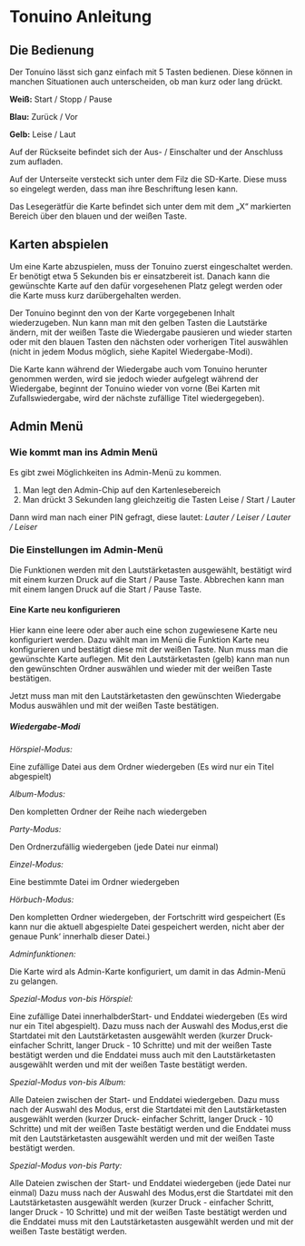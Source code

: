 # Tonuino Anleitung

## Die Bedienung

Der Tonuino lässt sich ganz einfach mit 5 Tasten bedienen. Diese können in manchen Situationen auch unterscheiden, ob man kurz oder lang drückt.

**Weiß:** Start / Stopp / Pause

**Blau:** Zurück / Vor

**Gelb:** Leise / Laut

Auf der Rückseite befindet sich der Aus- / Einschalter und der Anschluss zum aufladen.

Auf der Unterseite versteckt sich unter dem Filz die SD-Karte. Diese muss so eingelegt werden, dass man ihre Beschriftung lesen kann.

Das Lesegerätfür die Karte befindet sich unter dem mit dem „X“ markierten Bereich über den blauen und der weißen Taste.

## Karten abspielen

Um eine Karte abzuspielen, muss der Tonuino zuerst eingeschaltet werden. Er benötigt etwa 5 Sekunden bis er einsatzbereit ist. Danach kann die gewünschte Karte auf den dafür vorgesehenen Platz gelegt werden oder die Karte muss kurz darübergehalten werden.

Der Tonuino beginnt den von der Karte vorgegebenen Inhalt wiederzugeben. Nun kann man mit den gelben Tasten die Lautstärke ändern, mit der weißen Taste die Wiedergabe pausieren und wieder starten oder mit den blauen Tasten den nächsten oder vorherigen Titel auswählen (nicht in jedem Modus möglich, siehe Kapitel Wiedergabe-Modi).

Die Karte kann während der Wiedergabe auch vom Tonuino herunter genommen werden, wird sie jedoch wieder aufgelegt während der Wiedergabe, beginnt der Tonuino wieder von vorne (Bei Karten mit Zufallswiedergabe, wird der nächste zufällige Titel wiedergegeben).

## Admin Menü

### Wie kommt man ins Admin Menü

Es gibt zwei Möglichkeiten ins Admin-Menü zu kommen. 

1. Man legt den Admin-Chip auf den Kartenlesebereich
2. Man drückt 3 Sekunden lang gleichzeitig die Tasten Leise / Start / Lauter

Dann wird man nach einer PIN gefragt, diese lautet: *Lauter / Leiser / Lauter / Leiser*

### Die Einstellungen im Admin-Menü

Die Funktionen werden mit den Lautstärketasten ausgewählt, bestätigt wird mit einem kurzen Druck auf die Start / Pause Taste. Abbrechen kann man mit einem langen Druck auf die Start / Pause Taste.

#### Eine Karte neu konfigurieren

Hier kann eine leere oder aber auch eine schon zugewiesene Karte neu konfiguriert werden. Dazu wählt man im Menü die Funktion Karte neu konfigurieren und bestätigt diese mit der weißen Taste. Nun muss man die gewünschte Karte auflegen. Mit den Lautstärketasten (gelb) kann man nun den gewünschten Ordner auswählen und wieder mit der weißen Taste bestätigen.

Jetzt muss man mit den Lautstärketasten den gewünschten Wiedergabe Modus auswählen und mit der weißen Taste bestätigen.

##### Wiedergabe-Modi

*Hörspiel-Modus:*

Eine zufällige Datei aus dem Ordner wiedergeben (Es wird nur ein Titel abgespielt)

*Album-Modus:*

Den kompletten Ordner der Reihe nach wiedergeben

*Party-Modus:*

Den Ordnerzufällig wiedergeben (jede Datei nur einmal)

*Einzel-Modus:*

Eine bestimmte Datei im Ordner wiedergeben

*Hörbuch-Modus:*

Den kompletten Ordner wiedergeben, der Fortschritt wird gespeichert (Es kann nur die aktuell abgespielte Datei gespeichert werden, nicht aber der genaue Punk‘ innerhalb dieser Datei.)

*Adminfunktionen:*

Die Karte wird als Admin-Karte konfiguriert, um damit in das Admin-Menü zu gelangen.

*Spezial-Modus von-bis Hörspiel:*

Eine zufällige Datei innerhalbderStart- und Enddatei wiedergeben (Es wird nur ein Titel abgespielt). Dazu muss nach der Auswahl des Modus,erst die Startdatei mit den Lautstärketasten ausgewählt werden (kurzer Druck- einfacher Schritt, langer Druck - 10 Schritte) und mit der weißen Taste bestätigt werden und die Enddatei muss auch mit den Lautstärketasten ausgewählt werden und mit der weißen Taste bestätigt werden.

*Spezial-Modus von-bis Album:*

Alle Dateien zwischen der Start- und Enddatei wiedergeben. Dazu muss nach der Auswahl des Modus, erst die Startdatei mit den Lautstärketasten ausgewählt werden (kurzer Druck- einfacher Schritt, langer Druck - 10 Schritte) und mit der weißen Taste bestätigt werden und die Enddatei muss mit den Lautstärketasten ausgewählt werden und mit der weißen Taste bestätigt werden.

*Spezial-Modus von-bis Party:*

Alle Dateien zwischen der Start- und Enddatei wiedergeben (jede Datei nur einmal) Dazu muss nach der Auswahl des Modus,erst die Startdatei mit den Lautstärketasten ausgewählt werden (kurzer Druck - einfacher Schritt, langer Druck - 10 Schritte) und mit der weißen Taste bestätigt werden und die Enddatei muss mit den Lautstärketasten ausgewählt werden und mit der weißen Taste bestätigt werden.




